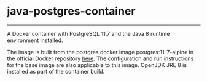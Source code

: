 # java-postgres-container

---

A Docker container with PostgreSQL 11.7 and the Java 8 runtime environment installed. 

The image is built from the postgres docker image postgres:11-7-alpine in the official Docker repository [here](https://hub.docker.com/_/postgres/). The configuration and run instructions for the base image are also applicable to this image. OpenJDK JRE 8 is installed as part of the container build.
